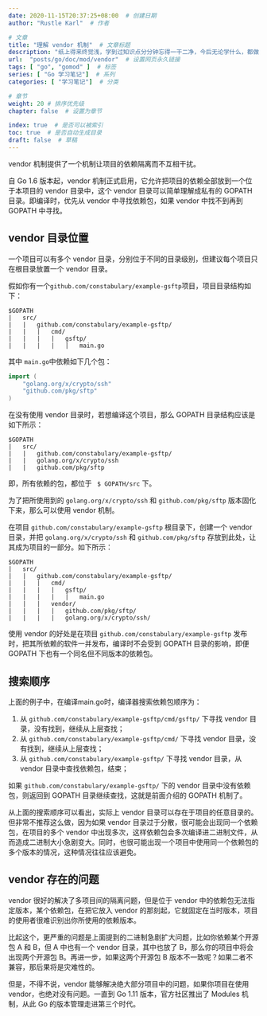 ```yaml
---
date: 2020-11-15T20:37:25+08:00  # 创建日期
author: "Rustle Karl"  # 作者

# 文章
title: "理解 vendor 机制"  # 文章标题
description: "纸上得来终觉浅，学到过知识点分分钟忘得一干二净，今后无论学什么，都做好笔记吧。"
url:  "posts/go/doc/mod/vendor"  # 设置网页永久链接
tags: [ "go", "gomod" ]  # 标签
series: [ "Go 学习笔记"]  # 系列
categories: [ "学习笔记"]  # 分类

# 章节
weight: 20 # 排序优先级
chapter: false  # 设置为章节

index: true  # 是否可以被索引
toc: true  # 是否自动生成目录
draft: false  # 草稿
---
```


vendor 机制提供了一个机制让项目的依赖隔离而不互相干扰。

自 Go 1.6 版本起，vendor 机制正式启用，它允许把项目的依赖全部放到一个位于本项目的 vendor 目录中，这个 vendor 目录可以简单理解成私有的 GOPATH 目录。即编译时，优先从 vendor 中寻找依赖包，如果 vendor 中找不到再到 GOPATH 中寻找。

## vendor 目录位置

一个项目可以有多个 vendor 目录，分别位于不同的目录级别，但建议每个项目只在根目录放置一个 vendor 目录。

假如你有一个`github.com/constabulary/example-gsftp`项目，项目目录结构如下：

```
$GOPATH
|	src/
|	|	github.com/constabulary/example-gsftp/
|	|	|	cmd/
|	|	|	|	gsftp/
|	|	|	|	|	main.go
```

其中 `main.go`中依赖如下几个包：

```go
import (
	"golang.org/x/crypto/ssh"
	"github.com/pkg/sftp"
)
```

在没有使用 vendor 目录时，若想编译这个项目，那么 GOPATH 目录结构应该是如下所示：

```
$GOPATH
|	src/
|	|	github.com/constabulary/example-gsftp/
|	|	golang.org/x/crypto/ssh
|	|	github.com/pkg/sftp
```

即，所有依赖的包，都位于 ` $ GOPATH/src` 下。

为了把所使用到的 `golang.org/x/crypto/ssh` 和 `github.com/pkg/sftp` 版本固化下来，那么可以使用 vendor 机制。

在项目 `github.com/constabulary/example-gsftp` 根目录下，创建一个 vendor 目录，并把 `golang.org/x/crypto/ssh` 和 `github.com/pkg/sftp` 存放到此处，让其成为项目的一部分。如下所示：

```
$GOPATH
|	src/
|	|	github.com/constabulary/example-gsftp/
|	|	|	cmd/
|	|	|	|	gsftp/
|	|	|	|	|	main.go
|	|	|	vendor/
|	|	|	|	github.com/pkg/sftp/
|	|	|	|	golang.org/x/crypto/ssh/
```

使用 vendor 的好处是在项目 `github.com/constabulary/example-gsftp` 发布时，把其所依赖的软件一并发布，编译时不会受到 GOPATH 目录的影响，即便 GOPATH 下也有一个同名但不同版本的依赖包。

## 搜索顺序

上面的例子中，在编译main.go时，编译器搜索依赖包顺序为：

1. 从 `github.com/constabulary/example-gsftp/cmd/gsftp/` 下寻找 vendor 目录，没有找到，继续从上层查找；
2. 从 `github.com/constabulary/example-gsftp/cmd/` 下寻找 vendor 目录，没有找到，继续从上层查找；
3. 从 `github.com/constabulary/example-gsftp/` 下寻找 vendor 目录，从 vendor 目录中查找依赖包，结束；

如果 `github.com/constabulary/example-gsftp/` 下的 vendor 目录中没有依赖包，则返回到 GOPATH 目录继续查找，这就是前面介绍的 GOPATH 机制了。

从上面的搜索顺序可以看出，实际上 vendor 目录可以存在于项目的任意目录的。但非常不推荐这么做，因为如果 vendor 目录过于分散，很可能会出现同一个依赖包，在项目的多个 vendor 中出现多次，这样依赖包会多次编译进二进制文件，从而造成二进制大小急剧变大。同时，也很可能出现一个项目中使用同一个依赖包的多个版本的情况，这种情况往往应该避免。

## vendor 存在的问题

vendor 很好的解决了多项目间的隔离问题，但是位于 vendor 中的依赖包无法指定版本，某个依赖包，在把它放入 vendor 的那刻起，它就固定在当时版本，项目的使用者很难识别出你所使用的依赖版本。

比起这个，更严重的问题是上面提到的二进制急剧扩大问题，比如你依赖某个开源包 A 和 B，但 A 中也有一个 vendor 目录，其中也放了 B，那么你的项目中将会出现两个开源包 B。再进一步，如果这两个开源包 B 版本不一致呢？如果二者不兼容，那后果将是灾难性的。

但是，不得不说，vendor 能够解决绝大部分项目中的问题，如果你项目在使用 vendor，也绝对没有问题。一直到 Go 1.11 版本，官方社区推出了 Modules 机制，从此 Go 的版本管理走进第三个时代。
